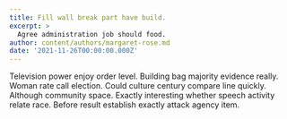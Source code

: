 ```yaml
---
title: Fill wall break part have build.
excerpt: >
  Agree administration job should food.
author: content/authors/margaret-rose.md
date: '2021-11-26T00:00:00.000Z'
---
```

Television power enjoy order level. Building bag majority evidence really. Woman rate call election. Could culture century compare line quickly. Although community space. Exactly interesting whether speech activity relate race. Before result establish exactly attack agency item.